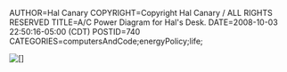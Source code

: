 AUTHOR=Hal Canary
COPYRIGHT=Copyright Hal Canary / ALL RIGHTS RESERVED
TITLE=A/C Power Diagram for Hal's Desk.
DATE=2008-10-03 22:50:16-05:00 (CDT)
POSTID=740
CATEGORIES=computersAndCode;energyPolicy;life;

![[]](https://halcanary.org/images/ACDiagram.png)
